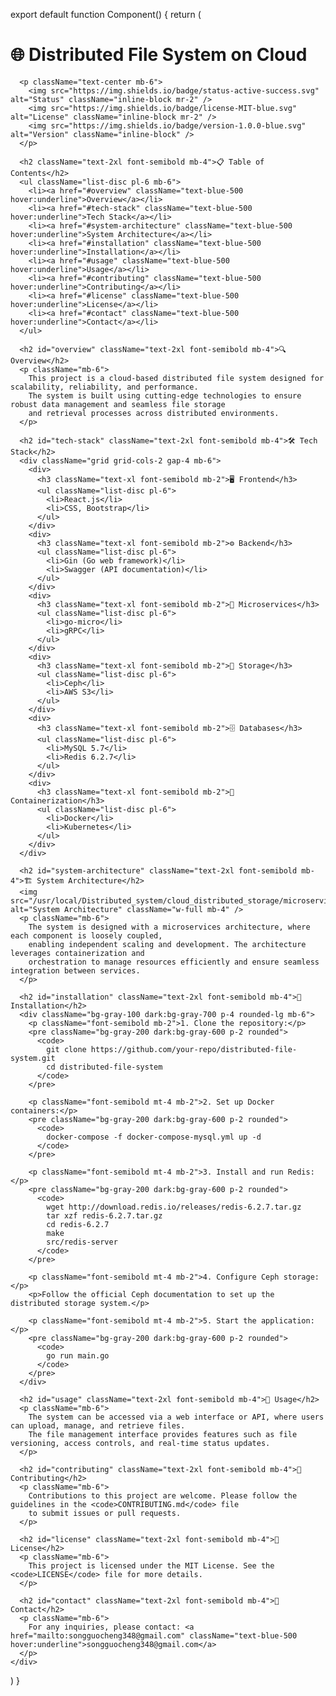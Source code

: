 export default function Component() {
  return (
    <div className="max-w-4xl mx-auto p-6 bg-white dark:bg-gray-800 text-gray-800 dark:text-gray-200">
      <h1 className="text-4xl font-bold mb-4 text-center">🌐 Distributed File System on Cloud</h1>
      
      <p className="text-center mb-6">
        <img src="https://img.shields.io/badge/status-active-success.svg" alt="Status" className="inline-block mr-2" />
        <img src="https://img.shields.io/badge/license-MIT-blue.svg" alt="License" className="inline-block mr-2" />
        <img src="https://img.shields.io/badge/version-1.0.0-blue.svg" alt="Version" className="inline-block" />
      </p>

      <h2 className="text-2xl font-semibold mb-4">📋 Table of Contents</h2>
      <ul className="list-disc pl-6 mb-6">
        <li><a href="#overview" className="text-blue-500 hover:underline">Overview</a></li>
        <li><a href="#tech-stack" className="text-blue-500 hover:underline">Tech Stack</a></li>
        <li><a href="#system-architecture" className="text-blue-500 hover:underline">System Architecture</a></li>
        <li><a href="#installation" className="text-blue-500 hover:underline">Installation</a></li>
        <li><a href="#usage" className="text-blue-500 hover:underline">Usage</a></li>
        <li><a href="#contributing" className="text-blue-500 hover:underline">Contributing</a></li>
        <li><a href="#license" className="text-blue-500 hover:underline">License</a></li>
        <li><a href="#contact" className="text-blue-500 hover:underline">Contact</a></li>
      </ul>

      <h2 id="overview" className="text-2xl font-semibold mb-4">🔍 Overview</h2>
      <p className="mb-6">
        This project is a cloud-based distributed file system designed for scalability, reliability, and performance. 
        The system is built using cutting-edge technologies to ensure robust data management and seamless file storage 
        and retrieval processes across distributed environments.
      </p>

      <h2 id="tech-stack" className="text-2xl font-semibold mb-4">🛠️ Tech Stack</h2>
      <div className="grid grid-cols-2 gap-4 mb-6">
        <div>
          <h3 className="text-xl font-semibold mb-2">🖥️ Frontend</h3>
          <ul className="list-disc pl-6">
            <li>React.js</li>
            <li>CSS, Bootstrap</li>
          </ul>
        </div>
        <div>
          <h3 className="text-xl font-semibold mb-2">⚙️ Backend</h3>
          <ul className="list-disc pl-6">
            <li>Gin (Go web framework)</li>
            <li>Swagger (API documentation)</li>
          </ul>
        </div>
        <div>
          <h3 className="text-xl font-semibold mb-2">🔧 Microservices</h3>
          <ul className="list-disc pl-6">
            <li>go-micro</li>
            <li>gRPC</li>
          </ul>
        </div>
        <div>
          <h3 className="text-xl font-semibold mb-2">💾 Storage</h3>
          <ul className="list-disc pl-6">
            <li>Ceph</li>
            <li>AWS S3</li>
          </ul>
        </div>
        <div>
          <h3 className="text-xl font-semibold mb-2">🗄️ Databases</h3>
          <ul className="list-disc pl-6">
            <li>MySQL 5.7</li>
            <li>Redis 6.2.7</li>
          </ul>
        </div>
        <div>
          <h3 className="text-xl font-semibold mb-2">🐳 Containerization</h3>
          <ul className="list-disc pl-6">
            <li>Docker</li>
            <li>Kubernetes</li>
          </ul>
        </div>
      </div>

      <h2 id="system-architecture" className="text-2xl font-semibold mb-4">🏗️ System Architecture</h2>
      <img src="/usr/local/Distributed_system/cloud_distributed_storage/microservice_interact_archi.png" alt="System Architecture" className="w-full mb-4" />
      <p className="mb-6">
        The system is designed with a microservices architecture, where each component is loosely coupled, 
        enabling independent scaling and development. The architecture leverages containerization and 
        orchestration to manage resources efficiently and ensure seamless integration between services.
      </p>

      <h2 id="installation" className="text-2xl font-semibold mb-4">🚀 Installation</h2>
      <div className="bg-gray-100 dark:bg-gray-700 p-4 rounded-lg mb-6">
        <p className="font-semibold mb-2">1. Clone the repository:</p>
        <pre className="bg-gray-200 dark:bg-gray-600 p-2 rounded">
          <code>
            git clone https://github.com/your-repo/distributed-file-system.git
            cd distributed-file-system
          </code>
        </pre>
        
        <p className="font-semibold mt-4 mb-2">2. Set up Docker containers:</p>
        <pre className="bg-gray-200 dark:bg-gray-600 p-2 rounded">
          <code>
            docker-compose -f docker-compose-mysql.yml up -d
          </code>
        </pre>
        
        <p className="font-semibold mt-4 mb-2">3. Install and run Redis:</p>
        <pre className="bg-gray-200 dark:bg-gray-600 p-2 rounded">
          <code>
            wget http://download.redis.io/releases/redis-6.2.7.tar.gz
            tar xzf redis-6.2.7.tar.gz
            cd redis-6.2.7
            make
            src/redis-server
          </code>
        </pre>
        
        <p className="font-semibold mt-4 mb-2">4. Configure Ceph storage:</p>
        <p>Follow the official Ceph documentation to set up the distributed storage system.</p>
        
        <p className="font-semibold mt-4 mb-2">5. Start the application:</p>
        <pre className="bg-gray-200 dark:bg-gray-600 p-2 rounded">
          <code>
            go run main.go
          </code>
        </pre>
      </div>

      <h2 id="usage" className="text-2xl font-semibold mb-4">📘 Usage</h2>
      <p className="mb-6">
        The system can be accessed via a web interface or API, where users can upload, manage, and retrieve files. 
        The file management interface provides features such as file versioning, access controls, and real-time status updates.
      </p>

      <h2 id="contributing" className="text-2xl font-semibold mb-4">🤝 Contributing</h2>
      <p className="mb-6">
        Contributions to this project are welcome. Please follow the guidelines in the <code>CONTRIBUTING.md</code> file 
        to submit issues or pull requests.
      </p>

      <h2 id="license" className="text-2xl font-semibold mb-4">📄 License</h2>
      <p className="mb-6">
        This project is licensed under the MIT License. See the <code>LICENSE</code> file for more details.
      </p>

      <h2 id="contact" className="text-2xl font-semibold mb-4">📧 Contact</h2>
      <p className="mb-6">
        For any inquiries, please contact: <a href="mailto:songguocheng348@gmail.com" className="text-blue-500 hover:underline">songguocheng348@gmail.com</a>
      </p>
    </div>
  )
}
